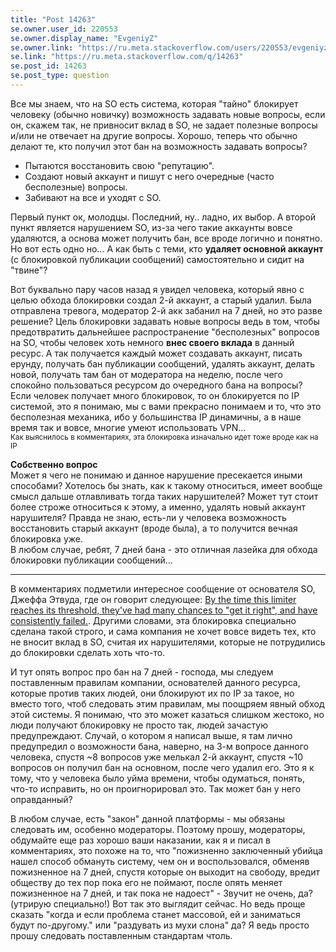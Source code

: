 ```yaml
---
title: "Post 14263"
se.owner.user_id: 220553
se.owner.display_name: "EvgeniyZ"
se.owner.link: "https://ru.meta.stackoverflow.com/users/220553/evgeniyz"
se.link: "https://ru.meta.stackoverflow.com/q/14263"
se.post_id: 14263
se.post_type: question
---
```

<p>Все мы знаем, что на SO есть система, которая &quot;тайно&quot; блокирует человеку (обычно новичку) возможность задавать новые вопросы, если он, скажем так, не привносит вклад в SO, не задает полезные вопросы и/или не отвечает на другие вопросы. Хорошо, теперь что обычно делают те, кто получил этот бан на возможность задавать вопросы?</p>
<ul>
<li>Пытаются восстановить свою &quot;репутацию&quot;.</li>
<li>Создают новый аккаунт и пишут с него очередные (часто бесполезные) вопросы.</li>
<li>Забивают на все и уходят с SO.</li>
</ul>
<p>Первый пункт ок, молодцы. Последний, ну.. ладно, их выбор. А второй пункт является нарушением SO, из-за чего такие аккаунты вовсе удаляются, а основа может получить бан, все вроде логично и понятно. Но вот есть одно но... А как быть с теми, кто <strong>удаляет основной аккаунт</strong> (с блокировкой публикации сообщений) самостоятельно и сидит на &quot;твине&quot;?</p>
<p>Вот буквально пару часов назад я увидел человека, который явно с целью обхода блокировки создал 2-й аккаунт, а старый удалил. Была отправлена тревога, модератор 2-й акк забанил на 7 дней, но это разве решение? Цель блокировки задавать новые вопросы ведь в том, чтобы предотвратить дальнейшее распространение &quot;бесполезных&quot; вопросов на SO, чтобы человек хоть немного <strong>внес своего вклада</strong> в данный ресурс. А так получается каждый может создавать аккаунт, писать ерунду, получать бан публикации сообщений, удалять аккаунт, делать новой, получать там бан от модератора на неделю, после чего спокойно пользоваться ресурсом до очередного бана на вопросы? Если человек получает много блокировок, то он блокируется по IP системой, это я понимаю, мы с вами прекрасно понимаем и то, что это бесполезная механика, ибо у большинства IP динамичны, а в наше время так и вовсе, многие умеют использовать VPN...<br />
<sup>Как выяснилось в комментариях, эта блокировка изначально идет тоже вроде как на IP</sup></p>
<p><strong>Собственно вопрос</strong><br />
Может я чего не понимаю и данное нарушение пресекается иными способами? Хотелось бы знать, как к такому относиться, имеет вообще смысл дальше отлавливать тогда таких нарушителей? Может тут стоит более строже относиться к этому, а именно, удалять новый аккаунт нарушителя? Правда не знаю, есть-ли у человека возможность восстановить старый аккаунт (вроде была), а то получится вечная блокировка уже.<br />
В любом случае, ребят, 7 дней бана - это отличная лазейка для обхода блокировки публикации сообщений...</p>
<hr />
<p>В комментариях подметили интересное сообщение от основателя SO, Джеффа Этвуда, где он говорит следующее: <a href="https://meta.stackexchange.com/a/62374/403443">By the time this limiter reaches its threshold, they've had many chances to &quot;get it right&quot;, and have consistently failed.</a>. Другими словами, эта блокировка специально сделана такой строго, и сама компания не хочет вовсе видеть тех, кто не вносит вклад в SO, считая их нарушителями, которые не потрудились до блокировки сделать хоть что-то.</p>
<p>И тут опять вопрос про бан на 7 дней - господа, мы следуем поставленным правилам компании, основателей данного ресурса, которые против таких людей, они блокируют их по IP за такое, но вместо того, чтоб следовать этим правилам, мы поощряем явный обход этой системы. Я понимаю, что это может казаться слишком жестоко, но люди получают блокировку не просто так, людей зачастую предупреждают. Случай, о котором я написал выше, я там лично предупредил о возможности бана, наверно, на 3-м вопросе данного человека, спустя ~8 вопросов уже мелькал 2-й аккаунт, спустя ~10 вопросов он получил бан на основном, после чего удалил его. Это я к тому, что у человека было уйма времени, чтобы одуматься, понять, что-то исправить, но он проигнорировал это. Так может бан у него оправданный?</p>
<p>В любом случае, есть &quot;закон&quot; данной платформы - мы обязаны следовать им, особенно модераторы. Поэтому прошу, модераторы, обдумайте еще раз хорошо ваши наказании, как я и писал в комментариях, это похоже на то, что &quot;пожизненно заключенный убийца нашел способ обмануть систему, чем он и воспользовался, обменяв пожизненное на 7 дней, спустя которые он выходит на свободу, вредит обществу до тех пор пока его не поймают, после опять меняет пожизненное на 7 дней, и так пока не надоест&quot; - Звучит не очень, да? (утрирую специально!) Вот так это выглядит сейчас. Но ведь проще сказать &quot;когда и если проблема станет массовой, ей и заниматься будут по-другому.&quot; или &quot;раздувать из мухи слона&quot; да? Я ведь просто прошу следовать поставленным стандартам чтоль.</p>
